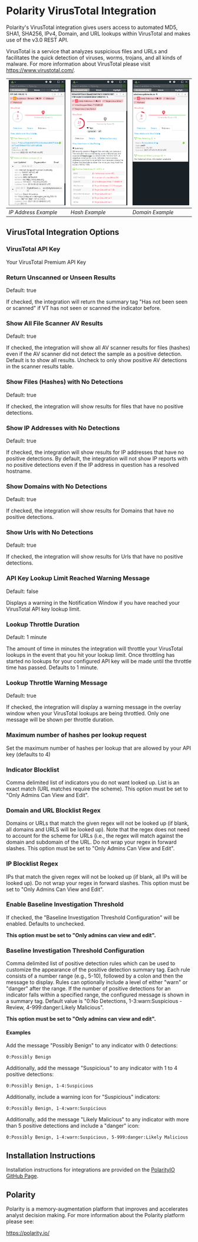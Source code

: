 # Polarity VirusTotal Integration

Polarity's VirusTotal integration gives users access to automated MD5, SHA1, SHA256, IPv4, Domain, and URL lookups within VirusTotal and makes use of the v3.0 REST API.

VirusTotal is a service that analyzes suspicious files and URLs and facilitates the quick detection of viruses, worms, trojans, and all kinds of malware.  For more information about VirusTotal please visit https://www.virustotal.com/.

| ![](assets/integration-example-ip.png) |![](/assets/integration-example-md5.png)|![](assets/integration-example-url.png)
|---|---|--|
|*IP Address Example* |*Hash Example*| *Domain Example*|

## VirusTotal Integration Options

### VirusTotal API Key

Your VirusTotal Premium API Key

### Return Unscanned or Unseen Results

Default: true

If checked, the integration will return the summary tag "Has not been seen or scanned" if VT has not seen or scanned the indicator before.


### Show All File Scanner AV Results

Default: true

If checked, the integration will show all AV scanner results for files (hashes) even if the AV scanner did not detect the sample as a positive detection. Default is to show all results. Uncheck to only show positive AV detections in the scanner results table.

### Show Files (Hashes) with No Detections

Default: true

If checked, the integration will show results for files that have no positive detections.

### Show IP Addresses with No Detections

Default: true

If checked, the integration will show results for IP addresses that have no positive detections. By default, the integration will not show IP reports with no positive detections even if the IP address in question has a resolved hostname.

### Show Domains with No Detections

Default: true

If checked, the integration will show results for Domains that have no positive detections.

### Show Urls with No Detections

Default: true

If checked, the integration will show results for Urls that have no positive detections.


### API Key Lookup Limit Reached Warning Message

Default: false

Displays a warning in the Notification Window if you have reached your VirusTotal API key lookup limit.

### Lookup Throttle Duration

Default: 1 minute

The amount of time in minutes the integration will throttle your VirusTotal lookups in the event that you hit your lookup limit. Once throttling has started no lookups for your configured API key will be made until the throttle time has passed. Defaults to 1 minute.

### Lookup Throttle Warning Message

Default: true

If checked, the integration will display a warning message in the overlay window when your VirusTotal lookups are being throttled.  Only one message will be shown per throttle duration.

### Maximum number of hashes per lookup request

Set the maximum number of hashes per lookup that are allowed by your API key (defaults to 4)

### Indicator Blocklist

Comma delimited list of indicators you do not want looked up. List is an exact match (URL matches require the scheme). This option must be set to "Only Admins Can View and Edit".

### Domain and URL Blocklist Regex

Domains or URLs that match the given regex will not be looked up (if blank, all domains and URLS will be looked up). Note that the regex does not need to account for the scheme for URLs (i.e., the regex will match against the domain and subdomain of the URL. Do not wrap your regex in forward slashes. This option must be set to "Only Admins Can View and Edit".

### IP Blocklist Regex

IPs that match the given regex will not be looked up (if blank, all IPs will be looked up). Do not wrap your regex in forward slashes. This option must be set to "Only Admins Can View and Edit".

### Enable Baseline Investigation Threshold

If checked, the "Baseline Investigation Threshold Configuration" will be enabled. Defaults to unchecked. 

**This option must be set to "Only admins can view and edit".**

### Baseline Investigation Threshold Configuration

Comma delimited list of positive detection rules which can be used to customize the appearance of the positive detection summary tag.  Each rule consists of a number range (e.g., 5-10), followed by a colon and then the message to display.  Rules can optionally include a level of either "warn" or "danger" after the range. If the number of positive detections for an indicator falls within a specified range, the configured message is shown in a summary tag.  Default value is "0:No Detections,  1-3:warn:Suspicious - Review,  4-999:danger:Likely Malicious". 

**This option must be set to "Only admins can view and edit".**

#### Examples

Add the message "Possibly Benign" to any indicator with 0 detections:
```
0:Possibly Benign
```

Additionally, add the message "Suspicious" to any indicator with 1 to 4 positive detections: 
```
0:Possibly Benign, 1-4:Suspicious
```

Additionally, include a warning icon for "Suspicious" indicators:

```
0:Possibly Benign, 1-4:warn:Suspicious
```

Additionally, add the message "Likely Malicious" to any indicator with more than 5 positive detections and include a "danger" icon:

```
0:Possibly Benign, 1-4:warn:Suspicious, 5-999:danger:Likely Malicious
```


## Installation Instructions

Installation instructions for integrations are provided on the [PolarityIO GitHub Page](https://polarityio.github.io/).

## Polarity

Polarity is a memory-augmentation platform that improves and accelerates analyst decision making.  For more information about the Polarity platform please see:

https://polarity.io/
